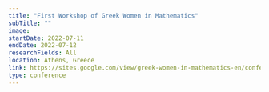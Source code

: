 ```yaml
---
title: "First Workshop of Greek Women in Mathematics"
subTitle: ""
image:
startDate: 2022-07-11
endDate: 2022-07-12
researchFields: All
location: Athens, Greece
link: https://sites.google.com/view/greek-women-in-mathematics-en/conferences-and-activities/gwm-workshop
type: conference
---
```


